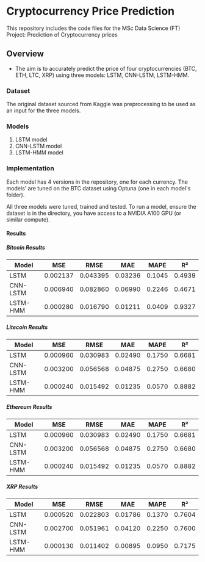 # Cryptocurrency Price Prediction

This repository includes the code files for the MSc Data Science (FT) Project: Prediction of Cryptocurrency prices 


## Overview 

* The aim is to accurately predict the price of four cryptocurrencies (BTC, ETH, LTC, XRP) using three models: LSTM, CNN-LSTM, LSTM-HMM.


### Dataset 

The original dataset sourced from Kaggle was preprocessing to be used as an input for  the three models. 


### Models 

1. LSTM model
2. CNN-LSTM model
3. LSTM-HMM model


### Implementation 

Each model has 4 versions in the repository, one for each currency. The models' are tuned on the BTC dataset using Optuna (one in each model's folder). 

All three models were tuned, trained and tested. To run a model, ensure the dataset is in the directory, you have access to a NVIDIA A100 GPU (or similar compute). 


#### Results 


##### Bitcoin Results  

| Model     | MSE      | RMSE     | MAE      | MAPE    | R²     |
|-----------|----------|----------|----------|---------|--------|
| LSTM      | 0.002137 | 0.043395 | 0.03236  | 0.1045  | 0.4939 |
| CNN-LSTM  | 0.006940 | 0.082860 | 0.06990  | 0.2246  | 0.4671 |
| LSTM-HMM  | 0.000280 | 0.016790 | 0.01211  | 0.0409  | 0.9327 |


##### Litecoin Results

 | Model    | MSE      | RMSE     | MAE     | MAPE   | R²    |
| -------- | -------- | -------- | ------- | ------ | ------ |
| LSTM     | 0.000960 | 0.030983 | 0.02490 | 0.1750 | 0.6681 |
| CNN-LSTM | 0.003200 | 0.056568 | 0.04875 | 0.2750 | 0.6680 |
| LSTM-HMM | 0.000240 | 0.015492 | 0.01235 | 0.0570 | 0.8882 |


##### Ethereum Results 

| Model    | MSE      | RMSE     | MAE     | MAPE   | R²     |
| -------- | -------- | -------- | ------- | ------ | ------ |
| LSTM     | 0.000960 | 0.030983 | 0.02490 | 0.1750 | 0.6681 |
| CNN-LSTM | 0.003200 | 0.056568 | 0.04875 | 0.2750 | 0.6680 |
| LSTM-HMM | 0.000240 | 0.015492 | 0.01235 | 0.0570 | 0.8882 |


##### XRP Results 

| Model    | MSE      | RMSE     | MAE     | MAPE   | R²     |
| -------- | -------- | -------- | ------- | ------ | ------ |
| LSTM     | 0.000520 | 0.022803 | 0.01786 | 0.1370 | 0.7604 |
| CNN-LSTM | 0.002700 | 0.051961 | 0.04120 | 0.2250 | 0.7600 |
| LSTM-HMM | 0.000130 | 0.011402 | 0.00895 | 0.0950 | 0.7175 |


